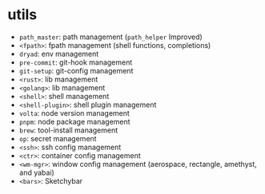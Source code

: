 # utils

- `path_master`: path management (`path_helper` Improved)
- `<fpath>`: fpath management (shell functions, completions)
- `dryad`: env management
- `pre-commit`: git-hook management
- `git-setup`: git-config management
- `<rust>`: lib management
- `<golang>`: lib management
- `<shell>`: shell management
- `<shell-plugin>`: shell plugin management
- `volta`: node version management
- `pnpm`: node package management
- `brew`: tool-install management
- `op`: secret management
- `<ssh>`: ssh config management
- `<ctr>`: container config management
- `<wm-mgr>`: window config management (aerospace, rectangle, amethyst, and yabai)
- `<bars>`: Sketchybar
